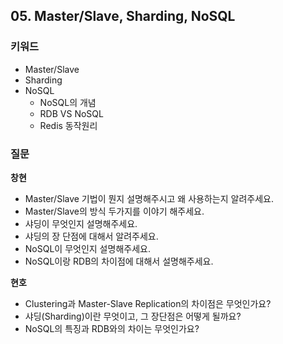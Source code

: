 ## 05. Master/Slave, Sharding, NoSQL
### 키워드

- Master/Slave
- Sharding
- NoSQL
  - NoSQL의 개념
  - RDB VS NoSQL
  - Redis 동작원리

### 질문
**창현**
- Master/Slave 기법이 뭔지 설명해주시고 왜 사용하는지 알려주세요.
- Master/Slave의 방식 두가지를 이야기 해주세요.
- 샤딩이 무엇인지 설명해주세요.
- 샤딩의 장 단점에 대해서 알려주세요.
- NoSQL이 무엇인지 설명해주세요.
- NoSQL이랑 RDB의 차이점에 대해서 설명해주세요.

**현호**
- Clustering과 Master-Slave Replication의 차이점은 무엇인가요?
- 샤딩(Sharding)이란 무엇이고, 그 장단점은 어떻게 될까요?
- NoSQL의 특징과 RDB와의 차이는 무엇인가요?
